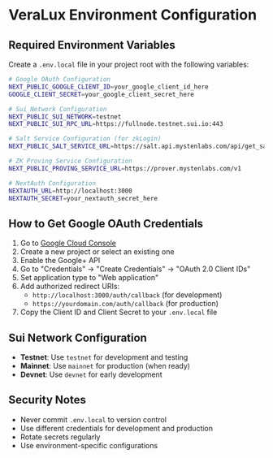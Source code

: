 # VeraLux Environment Configuration

## Required Environment Variables

Create a `.env.local` file in your project root with the following variables:

```bash
# Google OAuth Configuration
NEXT_PUBLIC_GOOGLE_CLIENT_ID=your_google_client_id_here
GOOGLE_CLIENT_SECRET=your_google_client_secret_here

# Sui Network Configuration
NEXT_PUBLIC_SUI_NETWORK=testnet
NEXT_PUBLIC_SUI_RPC_URL=https://fullnode.testnet.sui.io:443

# Salt Service Configuration (for zkLogin)
NEXT_PUBLIC_SALT_SERVICE_URL=https://salt.api.mystenlabs.com/api/get_salt

# ZK Proving Service Configuration
NEXT_PUBLIC_PROVING_SERVICE_URL=https://prover.mystenlabs.com/v1

# NextAuth Configuration
NEXTAUTH_URL=http://localhost:3000
NEXTAUTH_SECRET=your_nextauth_secret_here
```

## How to Get Google OAuth Credentials

1. Go to [Google Cloud Console](https://console.cloud.google.com/)
2. Create a new project or select an existing one
3. Enable the Google+ API
4. Go to "Credentials" → "Create Credentials" → "OAuth 2.0 Client IDs"
5. Set application type to "Web application"
6. Add authorized redirect URIs:
   - `http://localhost:3000/auth/callback` (for development)
   - `https://yourdomain.com/auth/callback` (for production)
7. Copy the Client ID and Client Secret to your `.env.local` file

## Sui Network Configuration

- **Testnet**: Use `testnet` for development and testing
- **Mainnet**: Use `mainnet` for production (when ready)
- **Devnet**: Use `devnet` for early development

## Security Notes

- Never commit `.env.local` to version control
- Use different credentials for development and production
- Rotate secrets regularly
- Use environment-specific configurations
